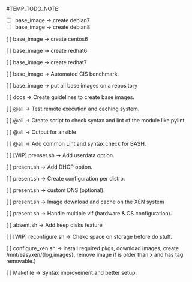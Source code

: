 #TEMP_TODO_NOTE:


- [ ] base_image -> create debian7
- [ ] base_image -> create debian8

[ ] base_image -> create centos6

[ ] base_image -> create redhat6

[ ] base_image -> create redhat7


[ ] base_image -> Automated CIS benchmark.

[ ] base_image -> put all base images on a repository

[ ] docs -> Create guidelines to create base images.

[ ] @all -> Test remote execution and caching system.

[ ] @all -> Create script to check syntax and lint of the module like pylint.

[ ] @all -> Output for ansible

[ ] @all -> Add common Lint and syntax check for BASH.

[ ] [WIP] prenset.sh -> Add userdata option.

[ ] present.sh -> Add DHCP option.

[ ] present.sh -> Create configuration per distro.

[ ] present.sh -> custom DNS (optional).

[ ] present.sh -> Image download and cache on the XEN system

[ ] present.sh -> Handle multiple vif (hardware & OS configuration).

[ ] absent.sh -> Add keep disks feature

[ ] [WIP] reconfigure.sh -> Chekc space on storage before do stuff.

[ ] configure_xen.sh -> install required pkgs, download images, create /mnt/easyxen/{log,images}, remove image if is older than x and has tag removable.)

[ ] Makefile -> Syntax improvement and better setup.